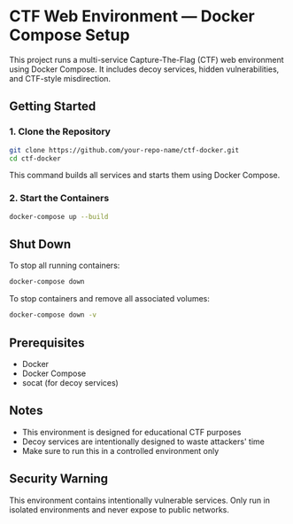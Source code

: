 # CTF Web Environment — Docker Compose Setup

This project runs a multi-service Capture-The-Flag (CTF) web environment using Docker Compose. It includes decoy services, hidden vulnerabilities, and CTF-style misdirection.

## Getting Started

### 1. Clone the Repository

```bash
git clone https://github.com/your-repo-name/ctf-docker.git
cd ctf-docker
```

This command builds all services and starts them using Docker Compose.

### 2. Start the Containers

```bash
docker-compose up --build
```

## Shut Down

To stop all running containers:

```bash
docker-compose down
```

To stop containers and remove all associated volumes:

```bash
docker-compose down -v
```


## Prerequisites

- Docker
- Docker Compose
- socat (for decoy services)

## Notes

- This environment is designed for educational CTF purposes
- Decoy services are intentionally designed to waste attackers' time
- Make sure to run this in a controlled environment only

## Security Warning

This environment contains intentionally vulnerable services. Only run in isolated environments and never expose to public networks.

